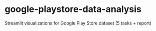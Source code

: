 # google-playstore-data-analysis
Streamlit visualizations for Google Play Store dataset (5 tasks + report)
